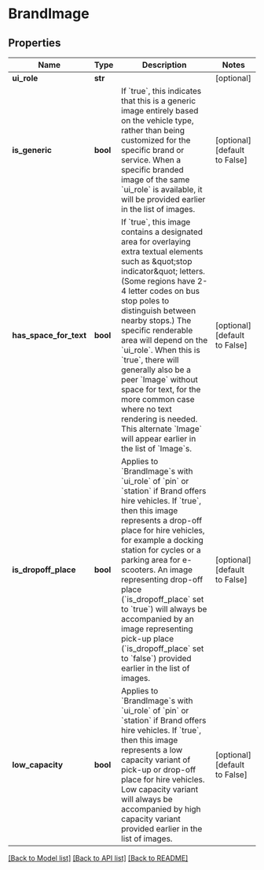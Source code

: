 # BrandImage

## Properties
Name | Type | Description | Notes
------------ | ------------- | ------------- | -------------
**ui_role** | **str** |  | [optional] 
**is_generic** | **bool** | If &#x60;true&#x60;, this indicates that this is a generic image entirely based on the vehicle type, rather than being customized for the specific brand or service. When a specific branded image of the same &#x60;ui_role&#x60; is available, it will be provided earlier in the list of images.  | [optional] [default to False]
**has_space_for_text** | **bool** | If &#x60;true&#x60;, this image contains a designated area for overlaying extra textual elements such as \&quot;stop indicator\&quot; letters. (Some regions have 2-4 letter codes on bus stop poles to distinguish between nearby stops.) The specific renderable area will depend on the &#x60;ui_role&#x60;.  When this is &#x60;true&#x60;, there will generally also be a peer &#x60;Image&#x60; without space for text, for the more common case where no text rendering is needed. This alternate &#x60;Image&#x60; will appear earlier in the list of &#x60;Image&#x60;s.  | [optional] [default to False]
**is_dropoff_place** | **bool** | Applies to &#x60;BrandImage&#x60;s with &#x60;ui_role&#x60; of &#x60;pin&#x60; or &#x60;station&#x60; if Brand offers hire vehicles.  If &#x60;true&#x60;, then this image represents a drop-off place for hire vehicles, for example a docking station for cycles or a parking area for e-scooters.  An image representing drop-off place (&#x60;is_dropoff_place&#x60; set to &#x60;true&#x60;) will always be accompanied by an image representing pick-up place (&#x60;is_dropoff_place&#x60; set to &#x60;false&#x60;) provided earlier in the list of images.  | [optional] [default to False]
**low_capacity** | **bool** | Applies to &#x60;BrandImage&#x60;s with &#x60;ui_role&#x60; of &#x60;pin&#x60; or &#x60;station&#x60; if Brand offers hire vehicles.  If &#x60;true&#x60;, then this image represents a low capacity variant of pick-up or drop-off place for hire vehicles.  Low capacity variant will always be accompanied by high capacity variant provided earlier in the list of images.  | [optional] [default to False]

[[Back to Model list]](../README.md#documentation-for-models) [[Back to API list]](../README.md#documentation-for-api-endpoints) [[Back to README]](../README.md)

